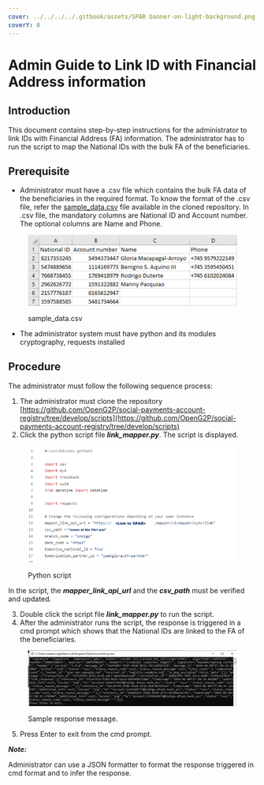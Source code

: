 ```yaml
---
cover: ../../../../.gitbook/assets/SPAR banner-on-light-background.png
coverY: 0
---
```


# Admin Guide to Link ID with Financial Address information

## Introduction

This document contains step-by-step instructions for the administrator to link IDs with Financial Address (FA) information. The administrator has to run the script to map the National IDs with the bulk FA of the beneficiaries.&#x20;

## Prerequisite

* Administrator must have a .csv file which contains the bulk FA data of the beneficiaries in the required format. To know the format of the .csv file, refer the [sample\_data.csv](https://github.com/OpenG2P/social-payments-account-registry/tree/develop/scripts) file available in the cloned repository. In .csv file, the mandatory columns are National ID and Account number. The optional columns are Name and Phone.&#x20;

<figure><img src="../../../../.gitbook/assets/sample-csv-file.png" alt=""><figcaption><p>sample_data.csv</p></figcaption></figure>

* The administrator system must have python and its modules cryptography, requests installed

## Procedure

The administrator must follow the following sequence process:

1. The administrator must clone the repository [https://github.com/OpenG2P/social-payments-account-registry/tree/develop/scripts](https://github.com/OpenG2P/social-payments-account-registry/tree/develop/scripts)
2. Click the python script file _**link\_mapper.py**_. The script is displayed.

<figure><img src="../../../../.gitbook/assets/python-script.png" alt=""><figcaption><p>Python script</p></figcaption></figure>

In the script, the _**mapper\_link\_api\_url**_  and the _**csv\_path**_ must be verified and updated.

3. Double click the script file _**link\_mapper.py**_ to run the script.
4. After the administrator runs the script, the response is triggered in a cmd prompt which shows that the National IDs are linked to the FA of the beneficiaries.

<figure><img src="../../../../.gitbook/assets/Sample-response-message .png" alt=""><figcaption><p>Sample response message.</p></figcaption></figure>

5. Press Enter to exit from the cmd prompt.&#x20;

_**Note:**_

Administrator can use a JSON formatter to format the response triggered in cmd format and to infer the response.
